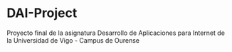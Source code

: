 # DAI-Project
Proyecto final de la asignatura Desarrollo de Aplicaciones para Internet de la Universidad de Vigo - Campus de Ourense
